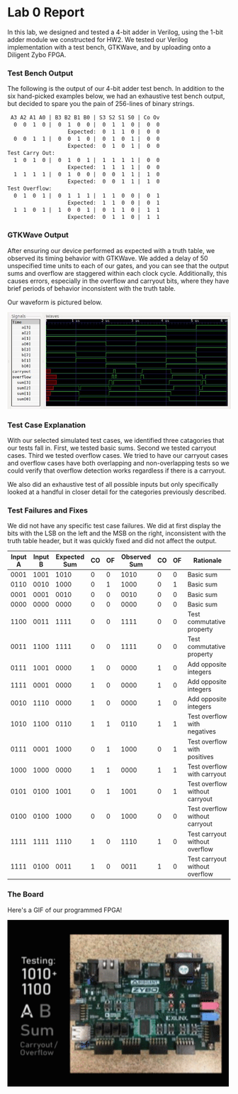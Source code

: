 # Lab 0 Report

In this lab, we designed and tested a 4-bit adder in Verilog, using the 1-bit adder module we constructed for HW2. We tested our Verilog implementation with a test bench, GTKWave, and by uploading onto a Diligent Zybo FPGA.

### Test Bench Output

The following is the output of our 4-bit adder test bench. In addition to the six hand-picked examples below, we had an exhaustive test bench output, but decided to spare you the pain of 256-lines of binary strings.

```
 A3 A2 A1 A0 | B3 B2 B1 B0 | S3 S2 S1 S0 | Co Ov 
  0  0  1  0 |  0  1  0  0 |  0  1  1  0 |  0  0
                   Expected:  0  1  1  0 |  0  0
  0  0  1  1 |  0  0  1  0 |  0  1  0  1 |  0  0
                   Expected:  0  1  0  1 |  0  0
Test Carry Out:
  1  0  1  0 |  0  1  0  1 |  1  1  1  1 |  0  0
                   Expected:  1  1  1  1 |  0  0
  1  1  1  1 |  0  1  0  0 |  0  0  1  1 |  1  0
                   Expected:  0  0  1  1 |  1  0
Test Overflow:
  0  1  0  1 |  0  1  1  1 |  1  1  0  0 |  0  1
                   Expected:  1  1  0  0 |  0  1
  1  1  0  1 |  1  0  0  1 |  0  1  1  0 |  1  1
                   Expected:  0  1  1  0 |  1  1
```

### GTKWave Output

After ensuring our device performed as expected with a truth table, we observed its timing behavior with GTKWave. We added a delay of 50 unspecified time units to each of our gates, and you can see that the output sums and overflow are staggered within each clock cycle. Additionally, this causes errors, especially in the overflow and carryout bits, where they have brief periods of behavior inconsistent with the truth table.

Our waveform is pictured below.

![GTKWave Output](https://github.com/jeremycryan/ComputerArchitectureLabs/blob/master/Lab0/LAB0_wave.JPG?raw=true)

### Test Case Explanation

With our selected simulated test cases, we identified three catagories that our tests fall in. First, we tested basic sums. Second we tested carryout cases. Third we tested overflow cases. We tried to have our carryout cases and overflow cases have both overlapping and non-overlapping tests so we could verify that overflow detection works regardless if there is a carryout.

We also did an exhaustive test of all possible inputs but only specifically looked at a handful in closer detail for the categories previously described.

### Test Failures and Fixes

We did not have any specific test case failures. We did at first display the bits with the LSB on the left and the MSB on the right, inconsistent with the truth table header, but it was quickly fixed and did not affect the output.

Input A | Input B | Expected Sum | CO | OF | Observed Sum | CO | OF | Rationale
--- | --- | --- | --- | --- | --- | --- | --- | ---
0001 | 1001 | 1010 | 0 | 0 | 1010 | 0 | 0 | Basic sum
0110 | 0010 | 1000 | 0 | 1 | 1000 | 0 | 1 | Basic sum
0001 | 0001 | 0010 | 0 | 0 | 0010 | 0 | 0 | Basic sum
0000 | 0000 | 0000 | 0 | 0 | 0000 | 0 | 0 | Basic sum
1100 | 0011 | 1111 | 0 | 0 | 1111 | 0 | 0 | Test commutative property
0011 | 1100 | 1111 | 0 | 0 | 1111 | 0 | 0 | Test commutative property
0111 | 1001 | 0000 | 1 | 0 | 0000 | 1 | 0 | Add opposite integers
1111 | 0001 | 0000 | 1 | 0 | 0000 | 1 | 0 | Add opposite integers
0010 | 1110 | 0000 | 1 | 0 | 0000 | 1 | 0 | Add opposite integers
1010 | 1100 | 0110 | 1 | 1 | 0110 | 1 | 1 | Test overflow with negatives
0111 | 0001 | 1000 | 0 | 1 | 1000 | 0 | 1 | Test overflow with positives
1000 | 1000 | 0000 | 1 | 1 | 0000 | 1 | 1 | Test overflow with carryout
0101 | 0100 | 1001 | 0 | 1 | 1001 | 0 | 1 | Test overflow without carryout
0100 | 0100 | 1000 | 0 | 0 | 1000 | 0 | 0 | Test overflow without carryout
1111 | 1111 | 1110 | 1 | 0 | 1110 | 1 | 0 | Test carryout without overflow
1111 | 0100 | 0011 | 1 | 0 | 0011 | 1 | 0 | Test carryout without overflow

### The Board

Here's a GIF of our programmed FPGA!

<img src="https://github.com/jeremycryan/ComputerArchitectureLabs/blob/master/Lab0/FPGA.gif?raw=true" width="500"/>
